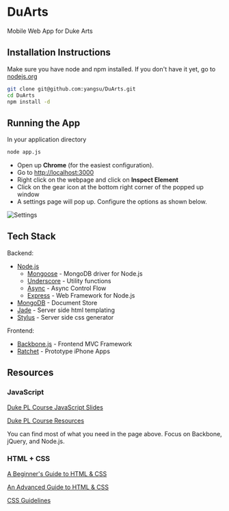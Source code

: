 # DuArts

Mobile Web App for Duke Arts

## Installation Instructions

Make sure you have node and npm installed. If you don't have it yet, go to [nodejs.org][Node.js]

```bash
git clone git@github.com:yangsu/DuArts.git
cd DuArts
npm install -d
```
## Running the App

In your application directory

```bash
node app.js
```

* Open up **Chrome** (for the easiest configuration).
* Go to [http://localhost:3000](http://localhost:3000)
* Right click on the webpage and click on **Inspect Element**
* Click on the gear icon at the bottom right corner of the popped up window
* A settings page will pop up. Configure the options as shown below.

![Settings](http://f.cl.ly/items/0v2u3B3g0f0H072S3u3a/Screen%20Shot%202013-02-19%20at%2012.00.38%20PM.png)

## Tech Stack

Backend:

* [Node.js][]
  * [Mongoose][] - MongoDB driver for Node.js
  * [Underscore][] - Utility functions
  * [Async][] - Async Control Flow
  * [Express][] - Web Framework for Node.js
* [MongoDB][] - Document Store
* [Jade][] - Server side html templating
* [Stylus][] - Server side css generator

Frontend:

* [Backbone.js][] - Frontend MVC Framework
* [Ratchet][] - Prototype iPhone Apps

## Resources

### JavaScript

[Duke PL Course JavaScript Slides](http://duke-pl-course.github.com/slides/javascript.html)

[Duke PL Course Resources](http://duke-pl-course.github.com/resources/#javascript)

You can find most of what you need in the page above. Focus on Backbone, jQuery, and Node.js.

### HTML + CSS

[A Beginner's Guide to HTML & CSS](http://learn.shayhowe.com/html-css/)

[An Advanced Guide to HTML & CSS](http://learn.shayhowe.com/advanced-html-css/)

[CSS Guidelines](https://github.com/csswizardry/CSS-Guidelines/)

[Async]: https://github.com/caolan/async
[Backbone.js]: http://documentcloud.github.com/backbone/
[Express]: http://expressjs.com/
[Jade]: http://jade-lang.com
[Mongoose]: http://mongoosejs.com/
[Node.js]: http://nodejs.org/
[Stylus]: http://learnboost.github.com/stylus/
[Underscore]: http://documentcloud.github.com/underscore/
[MongoDB]: http://www.mongodb.org/
[Ratchet]: http://maker.github.com/ratchet/